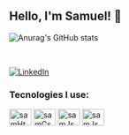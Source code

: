 ## Hello, I'm Samuel! 🤙
![Anurag's GitHub stats](https://github-readme-stats.vercel.app/api?username=anuraghazra&show_icons=true&theme=radical)

<br/>

[![LinkedIn](https://img.shields.io/badge/LinkedIn-0077B5?style=for-the-badge&logo=linkedin&logoColor=white)](https://www.linkedin.com/in/samuelrods/)

### Tecnologies I use:
<div style= "display:inline_block" >
    <img align="center" alt="samHtml" height="30" width= "40" src="https://cdn.jsdelivr.net/gh/devicons/devicon/icons/html5/html5-original-wordmark.svg" />
    <img align="center" alt="samCss" height="30" width= "40" src="https://cdn.jsdelivr.net/gh/devicons/devicon/icons/css3/css3-original-wordmark.svg" />
    <img align="center" alt="samJs" height="30" width= "40" src="https://cdn.jsdelivr.net/gh/devicons/devicon/icons/javascript/javascript-original.svg" />
    <img align="center" alt="samJs" height="30" width= "40" src="https://cdn.jsdelivr.net/gh/devicons/devicon/icons/vuejs/vuejs-original-wordmark.svg" />
</div>
<br/>

